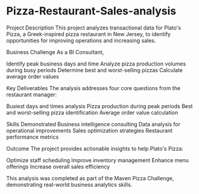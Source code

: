 # Pizza-Restaurant-Sales-analysis

Project Description
This project analyzes transactional data for Plato's Pizza, a Greek-inspired pizza restaurant in New Jersey, to identify opportunities for improving operations and increasing sales.

Business Challenge
As a BI Consultant,

  Identify peak business days and time
  Analyze pizza production volumes during busy periods
  Determine best and worst-selling pizzas
  Calculate average order values

Key Deliverables
The analysis addresses four core questions from the restaurant manager:

  Busiest days and times analysis
  Pizza production during peak periods
  Best and worst-selling pizza identification
  Average order value calculation

Skills Demonstrated
    Business intelligence consulting
    Data analysis for operational improvements
    Sales optimization strategies
    Restaurant performance metrics

Outcome
The project provides actionable insights to help Plato's Pizza:

   Optimize staff scheduling
   Improve inventory management
   Enhance menu offerings
   Increase overall sales efficiency

This analysis was completed as part of the Maven Pizza Challenge, demonstrating real-world business analytics skills.


